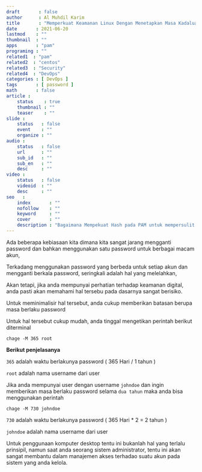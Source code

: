 ```yaml
---
draft       : false
author      : Al Muhdil Karim
title       : "Memperkuat Keamanan Linux Dengan Menetapkan Masa Kadaluarsa Password"
date       : 2021-06-20
lastmod    : ""
thumbnail  : ""
apps       : "pam"
programing : ""
related1  : "pam"
related2  : "centos"
related3  : "Security"
related4  : "DevOps"
categories : [ DevOps ]
tags       : [ password ]
math       : false
article :
    status    : true
    thumbnail : ""
    teaser    : ""
slide :
    status   : false
    event    : ""
    organize : ""
audio :
    status   : false
    url      : ""
    sub_id   : ""
    sub_en   : ""
    desc     : ""
video :
    status   : false
    videoid  : ""
    desc     : ""
seo   :
    index       : ""
    nofollow    : ""
    keyword     : ""
    cover       : ""
    description : "Bagaimana Mempekuat Hash pada PAM untuk mempersulit aktivitas cracking password di linux"
---
```


Ada beberapa kebiasaan kita dimana kita sangat jarang mengganti password dan bahkan menggunakan satu password untuk berbagai macam akun,

Terkadang menggunakan password yang berbeda untuk setiap akun dan mengganti berkala password, seringkali adalah hal yang melelahkan,

Akan tetapi, jika anda mempunyai perhatian terhadap keamanan digital, anda pasti akan memahami hal tersebu pada dasarnya sangat berisiko.

Untuk meminimalisir hal tersebut, anda cukup memberikan batasan berupa masa berlaku password

Untuk hal tersebut cukup mudah, anda tinggal mengetikan perintah berikut diterminal

```
chage -M 365 root
```

**Berikut penjelasanya**

`365` adalah waktu berlakunya password ( 365 Hari / 1 tahun )

`root` adalah nama username dari user

Jika anda mempunyai user dengan username `johndoe`  dan ingin memberikan masa berlaku password selama `dua tahun` maka anda bisa menggunakan perintah 

```
chage -M 730 johndoe
```

`730` adalah waktu berlakunya password ( 365 Hari * 2 =  2 tahun )

`johndoe` adalah nama username dari user

Untuk penggunaan komputer desktop tentu ini bukanlah hal yang terlalu prinsipil, namun saat anda seorang sistem administrator, tentu ini akan sangat membantu dalam manajemen akses terhadao suatu akun pada sistem yang anda kelola.
